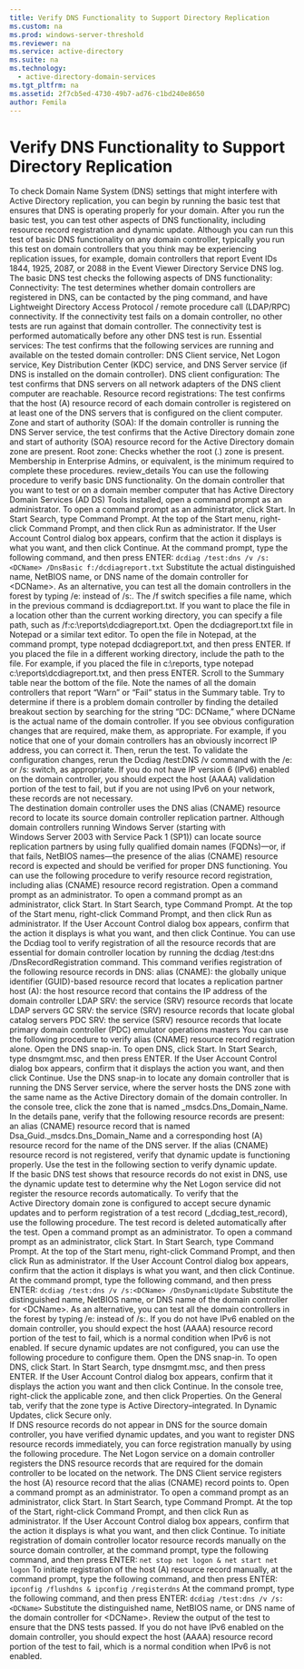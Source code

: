 ```yaml
---
title: Verify DNS Functionality to Support Directory Replication
ms.custom: na
ms.prod: windows-server-threshold
ms.reviewer: na
ms.service: active-directory
ms.suite: na
ms.technology: 
  - active-directory-domain-services
ms.tgt_pltfrm: na
ms.assetid: 2f7cb5ed-4730-49b7-ad76-c1bd240e8650
author: Femila
---
```

# Verify DNS Functionality to Support Directory Replication
<?xml version="1.0" encoding="utf-8"?>
<developerConceptualDocument xmlns="http://ddue.schemas.microsoft.com/authoring/2003/5" xmlns:xlink="http://www.w3.org/1999/xlink" xmlns:xsi="http://www.w3.org/2001/XMLSchema-instance" xsi:schemaLocation="http://ddue.schemas.microsoft.com/authoring/2003/5 http://clixdevr3.blob.core.windows.net/ddueschema/developer.xsd">
  <introduction>
    <para>To check Domain Name System (DNS) settings that might interfere with Active Directory replication, you can begin by running the basic test that ensures that DNS is operating properly for your domain. After you run the basic test, you can test other aspects of DNS functionality, including resource record registration and dynamic update.</para>
    <para>Although you can run this test of basic DNS functionality on any domain controller, typically you run this test on domain controllers that you think may be experiencing replication issues, for example, domain controllers that report Event IDs 1844, 1925, 2087, or 2088 in the Event Viewer Directory Service DNS log.</para>
  </introduction>
  <section>
    <title>Running the domain controller basic DNS test</title>
    <content>
      <para>The basic DNS test checks the following aspects of DNS functionality:</para>
      <list class="bullet">
        <listItem>
          <para>
            <embeddedLabel>Connectivity:</embeddedLabel> The test determines whether domain controllers are registered in DNS, can be contacted by the <system>ping</system> command, and have Lightweight Directory Access Protocol / remote procedure call (LDAP/RPC) connectivity. If the connectivity test fails on a domain controller, no other tests are run against that domain controller. The connectivity test is performed automatically before any other DNS test is run.</para>
        </listItem>
        <listItem>
          <para>
            <embeddedLabel>Essential services:</embeddedLabel> The test confirms that the following services are running and available on the tested domain controller: DNS Client service, Net Logon service, Key Distribution Center (KDC) service, and DNS Server service (if DNS is installed on the domain controller).</para>
        </listItem>
        <listItem>
          <para>
            <embeddedLabel>DNS client configuration:</embeddedLabel> The test confirms that DNS servers on all network adapters of the DNS client computer are reachable.</para>
        </listItem>
        <listItem>
          <para>
            <embeddedLabel>Resource record registrations:</embeddedLabel> The test confirms that the host (A) resource record of each domain controller is registered on at least one of the DNS servers that is configured on the client computer.</para>
        </listItem>
        <listItem>
          <para>
            <embeddedLabel>Zone and start of authority (SOA):</embeddedLabel> If the domain controller is running the DNS Server service, the test confirms that the Active Directory domain zone and start of authority (SOA) resource record for the Active Directory domain zone are present.</para>
        </listItem>
        <listItem>
          <para>
            <embeddedLabel>Root zone:</embeddedLabel> Checks whether the root (.) zone is present.</para>
        </listItem>
      </list>
      <para>Membership in <embeddedLabel>Enterprise Admins</embeddedLabel>, or equivalent, is the minimum required to complete these procedures. <token>review_details</token></para>
      <para>You can use the following procedure to verify basic DNS functionality.</para>
      <procedure>
        <title>To verify basic DNS functionality</title>
        <steps class="ordered">
          <step>
            <content>
              <para>On the domain controller that you want to test or on a domain member computer that has Active Directory Domain Services (AD DS) Tools installed, open a command prompt as an administrator. To open a command prompt as an administrator, click <ui>Start</ui>. In <ui>Start Search</ui>, type <userInput>Command Prompt</userInput>. At the top of the <ui>Start</ui> menu, right-click <ui>Command Prompt</ui>, and then click <ui>Run as administrator</ui>. If the <ui>User Account Control</ui> dialog box appears, confirm that the action it displays is what you want, and then click <ui>Continue</ui>.</para>
            </content>
          </step>
          <step>
            <content>
              <para>At the command prompt, type the following command, and then press ENTER: </para>
              <code>dcdiag /test:dns /v /s: &lt;DCName&gt; /DnsBasic f:/dcdiagreport.txt</code>
              <para>Substitute the actual distinguished name, NetBIOS name, or DNS name of the domain controller for <codeInline>&lt;DCName&gt;</codeInline>. As an alternative, you can test all the domain controllers in the forest by typing <codeInline>/e:</codeInline> instead of <codeInline>/s:</codeInline>. </para>
              <para>The <codeInline>/f</codeInline> switch specifies a file name, which in the previous command is dcdiagreport.txt. If you want to place the file in a location other than the current working directory, you can specify a file path, such as <codeInline>/f:c:\reports\dcdiagreport.txt</codeInline>.</para>
            </content>
          </step>
          <step>
            <content>
              <para>Open the dcdiagreport.txt file in Notepad or a similar text editor. To open the file in Notepad, at the command prompt, type <codeInline>notepad dcdiagreport.txt</codeInline>, and then press ENTER. If you placed the file in a different working directory, include the path to the file. For example, if you placed the file in c:\reports, type <codeInline>notepad c:\reports\dcdiagreport.txt</codeInline>, and then press ENTER.</para>
            </content>
          </step>
          <step>
            <content>
              <para>Scroll to the Summary table near the bottom of the file. </para>
            </content>
          </step>
          <step>
            <content>
              <para>Note the names of all the domain controllers that report “Warn” or “Fail” status in the Summary table.</para>
            </content>
          </step>
          <step>
            <content>
              <para>Try to determine if there is a problem domain controller by finding the detailed breakout section by searching for the string “DC: <placeholder>DCName</placeholder>,” where <placeholder>DCName</placeholder> is the actual name of the domain controller.</para>
            </content>
          </step>
          <step>
            <content>
              <para>If you see obvious configuration changes that are required, make them, as appropriate. For example, if you notice that one of your domain controllers has an obviously incorrect IP address, you can correct it. Then, rerun the test.</para>
            </content>
          </step>
          <step>
            <content>
              <para>To validate the configuration changes, rerun the <codeInline>Dcdiag /test:DNS /v</codeInline> command with the <codeInline>/e:</codeInline> or <codeInline>/s:</codeInline> switch, as appropriate. If you do not have IP version 6 (IPv6) enabled on the domain controller, you should expect the host (AAAA) validation portion of the test to fail, but if you are not using IPv6 on your network, these records are not necessary.</para>
            </content>
          </step>
        </steps>
      </procedure>
    </content>
  </section>
  <section>
    <title>Verifying resource record registration</title>
    <content>
      <para>The destination domain controller uses the DNS alias (CNAME) resource record to locate its source domain controller replication partner. Although domain controllers running Windows Server (starting with Windows Server 2003 with Service Pack 1 (SP1)) can locate source replication partners by using fully qualified domain names (FQDNs)—or, if that fails, NetBIOS names—the presence of the alias (CNAME) resource record is expected and should be verified for proper DNS functioning. </para>
      <para>You can use the following procedure to verify resource record registration, including alias (CNAME) resource record registration.</para>
      <procedure>
        <title>To verify resource record registration</title>
        <steps class="ordered">
          <step>
            <content>
              <para>Open a command prompt as an administrator. To open a command prompt as an administrator, click <ui>Start</ui>. In <ui>Start Search</ui>, type <userInput>Command Prompt</userInput>. At the top of the <ui>Start</ui> menu, right-click <ui>Command Prompt</ui>, and then click <ui>Run as administrator</ui>. If the <ui>User Account Control</ui> dialog box appears, confirm that the action it displays is what you want, and then click <ui>Continue</ui>.</para>
            </content>
          </step>
          <step>
            <content>
              <para>You can use the Dcdiag tool to verify registration of all the resource records that are essential for domain controller location by running the <system>dcdiag /test:dns /DnsRecordRegistration</system> command.</para>
            </content>
          </step>
        </steps>
      </procedure>
      <para>This command verifies registration of the following resource records in DNS:</para>
      <list class="bullet">
        <listItem>
          <para>
            <embeddedLabel>alias (CNAME):</embeddedLabel> the globally unique identifier (GUID)-based resource record that locates a replication partner</para>
        </listItem>
        <listItem>
          <para>
            <embeddedLabel>host (A):</embeddedLabel> the host resource record that contains the IP address of the domain controller</para>
        </listItem>
        <listItem>
          <para>
            <embeddedLabel>LDAP SRV:</embeddedLabel> the service (SRV) resource records that locate LDAP servers</para>
        </listItem>
        <listItem>
          <para>
            <embeddedLabel>GC SRV:</embeddedLabel> the service (SRV) resource records that locate global catalog servers</para>
        </listItem>
        <listItem>
          <para>
            <embeddedLabel>PDC SRV:</embeddedLabel> the service (SRV) resource records that locate primary domain controller (PDC) emulator operations masters</para>
        </listItem>
      </list>
      <para>You can use the following procedure to verify alias (CNAME) resource record registration alone.</para>
      <procedure>
        <title>To verify alias (CNAME) resource record registration</title>
        <steps class="ordered">
          <step>
            <content>
              <para>Open the DNS snap-in. To open DNS, click <ui>Start</ui>. In <ui>Start Search</ui>, type <userInput>dnsmgmt.msc</userInput>, and then press ENTER. If the <ui>User Account Control</ui> dialog box appears, confirm that it displays the action you want, and then click <ui>Continue</ui>.</para>
            </content>
          </step>
          <step>
            <content>
              <para>Use the DNS snap-in to locate any domain controller that is running the DNS Server service, where the server hosts the DNS zone with the same name as the Active Directory domain of the domain controller.</para>
            </content>
          </step>
          <step>
            <content>
              <para>In the console tree, click the zone that is named _msdcs.<placeholder>Dns_Domain_Name</placeholder>.</para>
            </content>
          </step>
          <step>
            <content>
              <para>In the details pane, verify that the following resource records are present: an alias (CNAME) resource record that is named Dsa_Guid._msdcs.<placeholder>Dns_Domain_Name</placeholder> and a corresponding host (A) resource record for the name of the DNS server.</para>
            </content>
          </step>
        </steps>
      </procedure>
      <para>If the alias (CNAME) resource record is not registered, verify that dynamic update is functioning properly. Use the test in the following section to verify dynamic update.</para>
    </content>
  </section>
  <section>
    <title>Verifying dynamic update</title>
    <content>
      <para>If the basic DNS test shows that resource records do not exist in DNS, use the dynamic update test to determine why the Net Logon service did not register the resource records automatically. To verify that the Active Directory domain zone is configured to accept secure dynamic updates and to perform registration of a test record (_dcdiag_test_record), use the following procedure. The test record is deleted automatically after the test.</para>
      <procedure>
        <title>To verify dynamic update</title>
        <steps class="ordered">
          <step>
            <content>
              <para>Open a command prompt as an administrator. To open a command prompt as an administrator, click <ui>Start</ui>. In <ui>Start Search</ui>, type <userInput>Command Prompt</userInput>. At the top of the <ui>Start</ui> menu, right-click <ui>Command Prompt</ui>, and then click <ui>Run as administrator</ui>. If the <ui>User Account Control</ui> dialog box appears, confirm that the action it displays is what you want, and then click <ui>Continue</ui>.</para>
            </content>
          </step>
          <step>
            <content>
              <para>At the command prompt, type the following command, and then press ENTER: </para>
              <code>dcdiag /test:dns /v /s:&lt;DCName&gt; /DnsDynamicUpdate</code>
              <para>Substitute the distinguished name, NetBIOS name, or DNS name of the domain controller for <codeInline>&lt;DCName&gt;</codeInline>. As an alternative, you can test all the domain controllers in the forest by typing <codeInline>/e:</codeInline> instead of <codeInline>/s:</codeInline>. If you do not have IPv6 enabled on the domain controller, you should expect the host (AAAA) resource record portion of the test to fail, which is a normal condition when IPv6 is not enabled.</para>
            </content>
          </step>
        </steps>
      </procedure>
      <para>If secure dynamic updates are not configured, you can use the following procedure to configure them.</para>
      <procedure>
        <title>To enable secure dynamic updates</title>
        <steps class="ordered">
          <step>
            <content>
              <para>Open the DNS snap-in. To open DNS, click <ui>Start</ui>. In <ui>Start Search</ui>, type <userInput>dnsmgmt.msc</userInput>, and then press ENTER. If the <ui>User Account Control</ui> dialog box appears, confirm that it displays the action you want and then click <ui>Continue</ui>.</para>
            </content>
          </step>
          <step>
            <content>
              <para>In the console tree, right-click the applicable zone, and then click <ui>Properties</ui>.</para>
            </content>
          </step>
          <step>
            <content>
              <para>On the <ui>General</ui> tab, verify that the zone type is <ui>Active Directory–integrated</ui>.</para>
            </content>
          </step>
          <step>
            <content>
              <para>In <ui>Dynamic Updates</ui>, click <ui>Secure only</ui>.</para>
            </content>
          </step>
        </steps>
      </procedure>
    </content>
  </section>
  <section>
    <title>Registering DNS resource records</title>
    <content>
      <para>If DNS resource records do not appear in DNS for the source domain controller, you have verified dynamic updates, and you want to register DNS resource records immediately, you can force registration manually by using the following procedure. The Net Logon service on a domain controller registers the DNS resource records that are required for the domain controller to be located on the network. The DNS Client service registers the host (A) resource record that the alias (CNAME) record points to.</para>
      <procedure>
        <title>To register DNS resource records manually</title>
        <steps class="ordered">
          <step>
            <content>
              <para>Open a command prompt as an administrator. To open a command prompt as an administrator, click <ui>Start</ui>. In <ui>Start Search</ui>, type <userInput>Command Prompt</userInput>. At the top of the <ui>Start</ui>, right-click <ui>Command Prompt</ui>, and then click <ui>Run as administrator</ui>. If the <ui>User Account Control</ui> dialog box appears, confirm that the action it displays is what you want, and then click <ui>Continue</ui>.</para>
            </content>
          </step>
          <step>
            <content>
              <para>To initiate registration of domain controller locator resource records manually on the source domain controller, at the command prompt, type the following command, and then press ENTER:</para>
              <code>net stop net logon &amp; net start net logon</code>
            </content>
          </step>
          <step>
            <content>
              <para>To initiate registration of the host (A) resource record manually, at the command prompt, type the following command, and then press ENTER: </para>
              <code>ipconfig /flushdns &amp; ipconfig /registerdns</code>
            </content>
          </step>
          <step>
            <content>
              <para>At the command prompt, type the following command, and then press ENTER: </para>
              <code>dcdiag /test:dns /v /s:&lt;DCName&gt;</code>
              <para>Substitute the distinguished name, NetBIOS name, or DNS name of the domain controller for <codeInline>&lt;DCName&gt;</codeInline>. Review the output of the test to ensure that the DNS tests passed. If you do not have IPv6 enabled on the domain controller, you should expect the host (AAAA) resource record portion of the test to fail, which is a normal condition when IPv6 is not enabled.</para>
            </content>
          </step>
        </steps>
      </procedure>
    </content>
  </section>
  <relatedTopics />
</developerConceptualDocument>